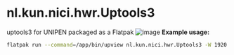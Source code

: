 # nl.kun.nici.hwr.Uptools3
uptools3 for UNIPEN packaged as a Flatpak
![image](https://github.com/GreenCappuccino/nl.kun.nici.hwr.Uptools3/assets/28021387/a0de43f9-26df-4db4-9cf1-9782559d0a6a)
**Example usage:**
```sh
flatpak run --command=/app/bin/upview nl.kun.nici.hwr.Uptools3 -W 1920 -H 1080 -f unipen.def train_r01_v07/data/6/ibm/ibm1/ejb12.dat
```
